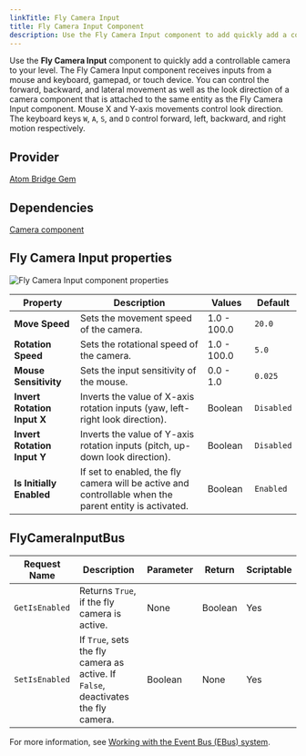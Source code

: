 ```yaml
---
linkTitle: Fly Camera Input
title: Fly Camera Input Component
description: Use the Fly Camera Input component to add quickly add a controllable camera to your Open 3D Engine (O3DE) level.
---
```


Use the **Fly Camera Input** component to quickly add a controllable camera to your level. The Fly Camera Input component receives inputs from a mouse and keyboard, gamepad, or touch device.  You can control the forward, backward, and lateral movement as well as the look direction of a camera component that is attached to the same entity as the Fly Camera Input component.  Mouse X and Y-axis movements control look direction. The keyboard keys `W`, `A`, `S`, and `D` control forward, left, backward, and right motion respectively.

## Provider

[Atom Bridge Gem](/docs/user-guide/gems/reference/rendering/atom/atom-o3de-integration/)

## Dependencies ##

[Camera component](/docs/user-guide/components/reference/camera/camera)

## Fly Camera Input properties

![Fly Camera Input component properties](/images/user-guide/components/reference/gameplay/fly-camera-input-component.png)

| Property | Description | Values | Default |
|-|-|-|-|
| **Move Speed** | Sets the movement speed of the camera. | 1.0 - 100.0 | `20.0` |
| **Rotation Speed** | Sets the rotational speed of the camera. | 1.0 - 100.0 | `5.0` |
| **Mouse Sensitivity** | Sets the input sensitivity of the mouse. | 0.0 - 1.0 | `0.025` |
| **Invert Rotation Input X** | Inverts the value of X-axis rotation inputs (yaw, left-right look direction). | Boolean | `Disabled` |
| **Invert Rotation Input Y** | Inverts the value of Y-axis rotation inputs (pitch, up-down look direction). | Boolean | `Disabled` |
| **Is Initially Enabled** | If set to enabled, the fly camera will be active and controllable when the parent entity is activated. | Boolean | `Enabled` |

## FlyCameraInputBus

| Request Name | Description | Parameter | Return | Scriptable |
|-|-|-|-|-|
| `GetIsEnabled` | Returns `True`, if the fly camera is active. | None | Boolean | Yes |
| `SetIsEnabled` | If `True`, sets the fly camera as active.  If `False`, deactivates the fly camera. | Boolean | None | Yes |

For more information, see [Working with the Event Bus (EBus) system](/docs/user-guide/programming/ebus/).
